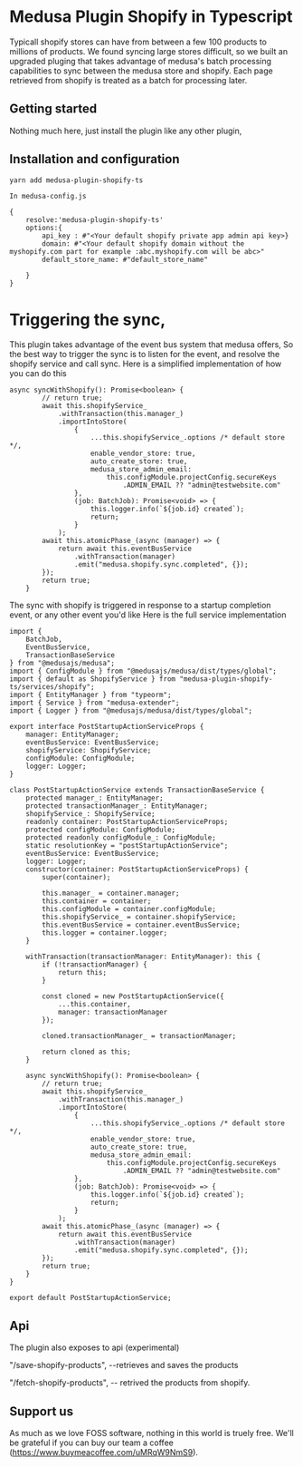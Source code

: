 <!--lint disable awesome-list-item-->


# Medusa Plugin Shopify in Typescript

Typicall shopify stores can have from between a few 100 products to millions of products. We found syncing large stores difficult, so we built an upgraded pluging that takes advantage of medusa's batch processing capabilities to sync between the medusa store and shopify.
Each page retrieved from shopify is treated as a batch for processing later. 

## Getting started

Nothing much here, just install the plugin like any other plugin, 


## Installation and configuration

```bash
yarn add medusa-plugin-shopify-ts
```
```
In medusa-config.js

{
    resolve:'medusa-plugin-shopify-ts'
    options:{
        api_key : #"<Your default shopify private app admin api key>}
        domain: #"<Your default shopify domain without the myshopify.com part for example :abc.myshopify.com will be abc>"
        default_store_name: #"default_store_name"

    }
}

```

# Triggering the sync,

This plugin takes advantage of the event bus system that medusa offers, So the best way to trigger the sync is to listen for the event, and resolve the shopify service and call sync. Here is a simplified implementation of how you can do this 

```
async syncWithShopify(): Promise<boolean> {
        // return true;
        await this.shopifyService_
            .withTransaction(this.manager_)
            .importIntoStore(
                {
                    ...this.shopifyService_.options /* default store */,
                    enable_vendor_store: true,
                    auto_create_store: true,
                    medusa_store_admin_email:
                        this.configModule.projectConfig.secureKeys
                            .ADMIN_EMAIL ?? "admin@testwebsite.com"
                },
                (job: BatchJob): Promise<void> => {
                    this.logger.info(`${job.id} created`);
                    return;
                }
            );
        await this.atomicPhase_(async (manager) => {
            return await this.eventBusService
                .withTransaction(manager)
                .emit("medusa.shopify.sync.completed", {});
        });
        return true;
    }

```
The sync with shopify is triggered in response to a startup completion event, or any other event you'd like
Here is the full service implementation

```
import {
    BatchJob,
    EventBusService,
    TransactionBaseService
} from "@medusajs/medusa";
import { ConfigModule } from "@medusajs/medusa/dist/types/global";
import { default as ShopifyService } from "medusa-plugin-shopify-ts/services/shopify";
import { EntityManager } from "typeorm";
import { Service } from "medusa-extender";
import { Logger } from "@medusajs/medusa/dist/types/global";

export interface PostStartupActionServiceProps {
    manager: EntityManager;
    eventBusService: EventBusService;
    shopifyService: ShopifyService;
    configModule: ConfigModule;
    logger: Logger;
}

class PostStartupActionService extends TransactionBaseService {
    protected manager_: EntityManager;
    protected transactionManager_: EntityManager;
    shopifyService_: ShopifyService;
    readonly container: PostStartupActionServiceProps;
    protected configModule: ConfigModule;
    protected readonly configModule_: ConfigModule;
    static resolutionKey = "postStartupActionService";
    eventBusService: EventBusService;
    logger: Logger;
    constructor(container: PostStartupActionServiceProps) {
        super(container);

        this.manager_ = container.manager;
        this.container = container;
        this.configModule = container.configModule;
        this.shopifyService_ = container.shopifyService;
        this.eventBusService = container.eventBusService;
        this.logger = container.logger;
    }

    withTransaction(transactionManager: EntityManager): this {
        if (!transactionManager) {
            return this;
        }

        const cloned = new PostStartupActionService({
            ...this.container,
            manager: transactionManager
        });

        cloned.transactionManager_ = transactionManager;

        return cloned as this;
    }

    async syncWithShopify(): Promise<boolean> {
        // return true;
        await this.shopifyService_
            .withTransaction(this.manager_)
            .importIntoStore(
                {
                    ...this.shopifyService_.options /* default store */,
                    enable_vendor_store: true,
                    auto_create_store: true,
                    medusa_store_admin_email:
                        this.configModule.projectConfig.secureKeys
                            .ADMIN_EMAIL ?? "admin@testwebsite.com"
                },
                (job: BatchJob): Promise<void> => {
                    this.logger.info(`${job.id} created`);
                    return;
                }
            );
        await this.atomicPhase_(async (manager) => {
            return await this.eventBusService
                .withTransaction(manager)
                .emit("medusa.shopify.sync.completed", {});
        });
        return true;
    }
}

export default PostStartupActionService;
```

## Api

The plugin also exposes to api (experimental)

"/save-shopify-products", --retrieves and  saves the products

"/fetch-shopify-products", -- retrived the products from shopify. 



## Support us 

As much as we love FOSS software, nothing in this world is truely free. We'll be grateful if you can buy our team a coffee (https://www.buymeacoffee.com/uMRqW9NmS9). 